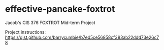 # effective-pancake-foxtrot
Jacob's CIS 376 FOXTROT Mid-term Project

Project instructions: https://gist.github.com/barrycumbie/b7ed5ce56858cf383ab22ddd73e26c78
